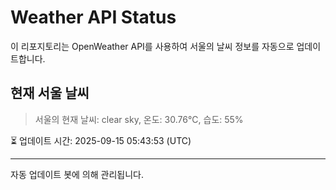 
# Weather API Status

이 리포지토리는 OpenWeather API를 사용하여 서울의 날씨 정보를 자동으로 업데이트합니다.

## 현재 서울 날씨
> 서울의 현재 날씨: clear sky, 온도: 30.76°C, 습도: 55%

⏳ 업데이트 시간: 2025-09-15 05:43:53 (UTC)

---
자동 업데이트 봇에 의해 관리됩니다.
